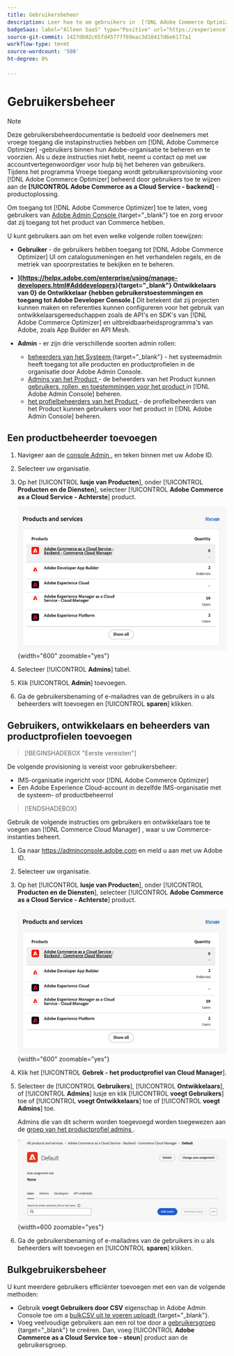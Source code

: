 ```yaml
---
title: Gebruikersbeheer
description: Leer hoe te om gebruikers in  [!DNL Adobe Commerce Optimizer] te beheren.
badgeSaas: label="Alleen SaaS" type="Positive" url="https://experienceleague.adobe.com/en/docs/commerce/user-guides/product-solutions" tooltip="Alleen van toepassing op Adobe Commerce as a Cloud Service- en Adobe Commerce Optimizer-projecten (door Adobe beheerde SaaS-infrastructuur)."
source-git-commit: 1427db02c65fd45777f69eac3d10417d6e6177a1
workflow-type: tm+mt
source-wordcount: '508'
ht-degree: 0%

---
```


# Gebruikersbeheer

>[!NOTE]
>
>Deze gebruikersbeheerdocumentatie is bedoeld voor deelnemers met vroege toegang die instapinstructies hebben om [!DNL Adobe Commerce Optimizer] -gebruikers binnen hun Adobe-organisatie te beheren en te voorzien. Als u deze instructies niet hebt, neemt u contact op met uw accountvertegenwoordiger voor hulp bij het beheren van gebruikers. Tijdens het programma Vroege toegang wordt gebruikersprovisioning voor [!DNL Adobe Commerce Optimizer] beheerd door gebruikers toe te wijzen aan de **[!UICONTROL Adobe Commerce as a Cloud Service - backend]** -productoplossing.

Om toegang tot [!DNL Adobe Commerce Optimizer] toe te laten, voeg gebruikers van [ Adobe Admin Console ](https://adminconsole.adobe.com){target="_blank"} toe en zorg ervoor dat zij toegang tot het product van Commerce hebben.

U kunt gebruikers aan om het even welke volgende rollen toewijzen:

* **Gebruiker** - de gebruikers hebben toegang tot [!DNL Adobe Commerce Optimizer] UI om catalogusmeningen en het verhandelen regels, en de metriek van spoorprestaties te bekijken en te beheren.

* **](https://helpx.adobe.com/enterprise/using/manage-developers.html#Adddevelopers){target="_blank"} Ontwikkelaars van 0} de Ontwikkelaar {hebben gebruikerstoestemmingen en toegang tot Adobe Developer Console.[** Dit betekent dat zij projecten kunnen maken en referenties kunnen configureren voor het gebruik van ontwikkelaarsgereedschappen zoals de API&#39;s en SDK&#39;s van [!DNL Adobe Commerce Optimizer] en uitbreidbaarheidsprogramma&#39;s van Adobe, zoals App Builder en API Mesh.

* **Admin** - er zijn drie verschillende soorten admin rollen:
   * [ beheerders van het Systeem ](https://helpx.adobe.com/enterprise/using/admin-roles.html){target="_blank"} - het systeemadmin heeft toegang tot alle producten en productprofielen in de organisatie door Adobe Admin Console.
   * [ Admins van het Product ](#add-a-product-admin) - de beheerders van het Product kunnen [ gebruikers, rollen, en toestemmingen voor het product ](#add-users-and-admins) in [!DNL Adobe Admin Console] beheren.
   * [ het profielbeheerders van het Product ](#add-users-developers-and-product-profile-admins) - de profielbeheerders van het Product kunnen gebruikers voor het product in [!DNL Adobe Admin Console] beheren.

## Een productbeheerder toevoegen

1. Navigeer aan de [ console Admin ](https://adminconsole.adobe.com), en teken binnen met uw Adobe ID.

1. Selecteer uw organisatie.

1. Op het [!UICONTROL **lusje van Producten**], onder [!UICONTROL **Producten en de Diensten**], selecteer [!UICONTROL **Adobe Commerce as a Cloud Service - Achterste**] product.

   ![ uitgezocht product ](../cloud-service/assets/backend.png){width="600" zoomable="yes"}

1. Selecteer [!UICONTROL **Admins**] tabel.

1. Klik [!UICONTROL **Admin**] toevoegen.

1. Ga de gebruikersbenaming of e-mailadres van de gebruikers in u als beheerders wilt toevoegen en [!UICONTROL **sparen**] klikken.

## Gebruikers, ontwikkelaars en beheerders van productprofielen toevoegen

>[!BEGINSHADEBOX  &quot;Eerste vereisten&quot;]
>
De volgende provisioning is vereist voor gebruikersbeheer:

* IMS-organisatie ingericht voor [!DNL Adobe Commerce Optimizer]
* Een Adobe Experience Cloud-account in dezelfde IMS-organisatie met de systeem- of productbeheerrol

>[!ENDSHADEBOX]

Gebruik de volgende instructies om gebruikers en ontwikkelaars toe te voegen aan [!DNL Commerce Cloud Manager] , waar u uw Commerce-instanties beheert.

1. Ga naar https://adminconsole.adobe.com en meld u aan met uw Adobe ID.

1. Selecteer uw organisatie.

1. Op het [!UICONTROL **lusje van Producten**], onder [!UICONTROL **Producten en de Diensten**], selecteer [!UICONTROL **Adobe Commerce as a Cloud Service - Achterste**] product.

   ![ uitgezocht product ](../cloud-service/assets/backend.png){width="600" zoomable="yes"}

1. Klik het [!UICONTROL **Gebrek - het productprofiel van Cloud Manager**].

1. Selecteer de [!UICONTROL **Gebruikers**], [!UICONTROL **Ontwikkelaars**], of [!UICONTROL **Admins**] lusje en klik [!UICONTROL **voegt Gebruikers**] toe of [!UICONTROL **voegt Ontwikkelaars**] toe of [!UICONTROL **voegt Admins**] toe.

   Admins die van dit scherm worden toegevoegd worden toegewezen aan de [ groep van het productprofiel admins ](#understanding-roles).

   ![ uitgezochte lusje ](../cloud-service/assets/tab-select.png){width=600 zoomable="yes"}

1. Ga de gebruikersbenaming of e-mailadres van de gebruikers in u als beheerders wilt toevoegen en [!UICONTROL **sparen**] klikken.

## Bulkgebruikersbeheer

U kunt meerdere gebruikers efficiënter toevoegen met een van de volgende methoden:

* Gebruik **voegt Gebruikers door CSV** eigenschap in Adobe Admin Console toe om a [ bulkCSV uit te voeren uploadt ](https://helpx.adobe.com/enterprise/using/bulk-upload-users.html){target="_blank"}.
* Voeg veelvoudige gebruikers aan een rol toe door a [ gebruikersgroep ](https://helpx.adobe.com/enterprise/using/user-groups.html){target="_blank"} te creëren. Dan, voeg [!UICONTROL **Adobe Commerce as a Cloud Service toe - steun**] product aan de gebruikersgroep.

